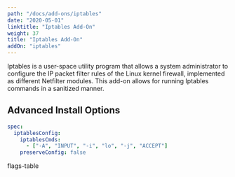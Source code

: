 ```yaml
---
path: "/docs/add-ons/iptables"
date: "2020-05-01"
linktitle: "Iptables Add-On"
weight: 37
title: "Iptables Add-On"
addOn: "iptables"
---
```


Iptables is a user-space utility program that allows a system administrator to configure the IP packet filter rules of the Linux kernel firewall, implemented as different Netfilter modules.
This add-on allows for running Iptables commands in a sanitized manner.

## Advanced Install Options

```yaml
spec:
  iptablesConfig:
    iptablesCmds:
      - ["-A", "INPUT", "-i", "lo", "-j", "ACCEPT"]
    preserveConfig: false
```

flags-table
